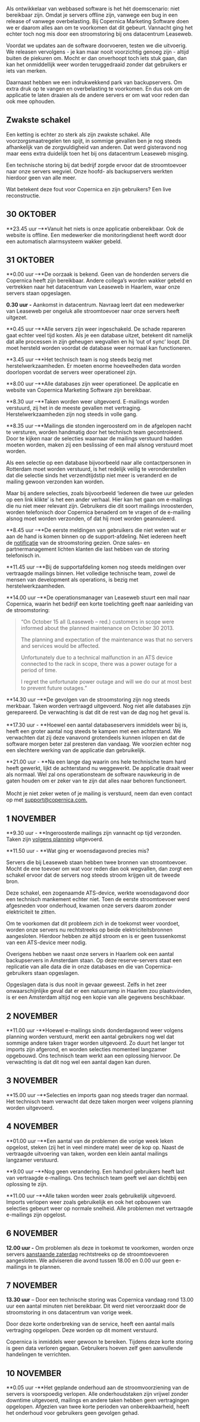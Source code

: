 Als ontwikkelaar van webbased software is het hét doemscenario: niet
bereikbaar zijn. Omdat je servers offline zijn, vanwege een bug in een
release of vanwege overbelasting. Bij Copernica Marketing Software doen
we er daarom alles aan om te voorkomen dat dit gebeurt. Vannacht ging
het echter toch nog mis door een stroomstoring bij ons datacentrum
Leaseweb.

Voordat we updates aan de software doorvoeren, testen we die uitvoerig.
We releasen vervolgens - je kan maar nooit voorzichtig genoeg zijn -
altijd buiten de piekuren om. Mocht er dan onverhoopt toch iets stuk
gaan, dan kan het onmiddellijk weer worden teruggedraaid zonder dat
gebruikers er iets van merken.

Daarnaast hebben we een indrukwekkend park van backupservers. Om extra
druk op te vangen en overbelasting te voorkomen. En dus ook om de
applicatie te laten draaien als de andere servers er om wat voor reden
dan ook mee ophouden.

Zwakste schakel
---------------

Een ketting is echter zo sterk als zijn zwakste schakel. Alle
voorzorgsmaatregelen ten spijt, in sommige gevallen ben je nog steeds
afhankelijk van de zorgvuldigheid van anderen. Dat werd gisteravond nog
maar eens extra duidelijk toen het bij ons datacentrum Leaseweb misging.

Een technische storing bij dat bedrijf zorgde ervoor dat de
stroomtoevoer naar onze servers wegviel. Onze hoofd- als backupservers
werkten hierdoor geen van alle meer.

Wat betekent deze fout voor Copernica en zijn gebruikers? Een live
reconstructie.

30 OKTOBER
----------

**23.45 uur –**Vanuit het niets is onze applicatie onbereikbaar. Ook de
website is offline. Een medewerker die monitoringdienst heeft wordt door
een automatisch alarmsysteem wakker gebeld.

31 OKTOBER
----------

**0.00 uur –**De oorzaak is bekend. Geen van de honderden servers die
Copernica heeft zijn bereikbaar. Andere collega’s worden wakker gebeld
en vertrekken naar het datacentrum van Leaseweb in Haarlem, waar onze
servers staan opgeslagen.

**0.30 uur -** Aankomst in datacentrum. Navraag leert dat een medewerker
van Leaseweb per ongeluk alle stroomtoevoer naar onze servers heeft
uitgezet.

**0.45 uur –**Alle servers zijn weer ingeschakeld. De schade repareren
gaat echter veel tijd kosten. Als je een database uitzet, betekent dit
namelijk dat alle processen in zijn geheugen wegvallen en hij ‘out of
sync’ loopt. Dit moet hersteld worden voordat de database weer normaal
kan functioneren.

**3.45 uur –**Het technisch team is nog steeds bezig met
herstelwerkzaamheden. Er moeten enorme hoeveelheden data worden
doorlopen voordat de servers weer operationeel zijn.

**8.00 uur –**Alle databases zijn weer operationeel. De applicatie en
website van Copernica Marketing Software zijn bereikbaar.

**8.30 uur –**Taken worden weer uitgevoerd. E-mailings worden verstuurd,
zij het in de meeste gevallen met vertraging. Herstelwerkzaamheden zijn
nog steeds in volle gang.

**8.35 uur –**Mailings die stonden ingeroosterd om in de afgelopen nacht
te versturen, worden handmatig door het technisch team gecontroleerd.
Door te kijken naar de selecties waarnaar de mailings verstuurd hadden
moeten worden, maken zij een beslissing of een mail alsnog verstuurd
moet worden.

Als een selectie op een database bijvoorbeeld naar alle contactpersonen
in Rotterdam moet worden verstuurd, is het redelijk veilig te
veronderstellen dat die selectie sinds het verzendtijdstip niet meer is
veranderd en de mailing gewoon verzonden kan worden.

Maar bij andere selecties, zoals bijvoorbeeld ‘iedereen die twee uur
geleden op een link klikte’ is het een ander verhaal. Hier kan het gaan
om e-mailings die nu niet meer relevant zijn. Gebruikers die dit soort
mailings inroosterden, worden telefonisch door Copernica benaderd om te
vragen of de e-mailing alsnog moet worden verzonden, of dat hij moet
worden geannuleerd.

**8.45 uur –**De eerste meldingen van gebruikers die niet weten wat er
aan de hand is komen binnen op de support-afdeling. Niet iedereen heeft
de
[notificatie](http://www.copernica.com/nl/blog/vertraagde-taken-door-fout-leaseweb)
van de stroomstoring gezien. Onze sales- en partnermanagement lichten
klanten die last hebben van de storing telefonisch in.

**11.45 uur –**Bij de supportafdeling komen nog steeds meldingen over
vertraagde mailings binnen. Het volledige technische team, zowel de
mensen van development als operations, is bezig met
herstelwerkzaamheden.

**14.00 uur –**De operationsmanager van Leaseweb stuurt een mail naar
Copernica, waarin het bedrijf een korte toelichting geeft naar
aanleiding van de stroomstoring:

> “On October 15 all (Leaseweb – red.) customers in scope were informed
> about the planned maintenance on October 30 2013.
>
> The planning and expectation of the maintenance was that no servers
> and services would be affected.
>
> Unfortunately due to a technical malfunction in an ATS device
> connected to the rack in scope, there was a power outage for a period
> of time.
>
> I regret the unfortunate power outage and will we do our at most best
> to prevent future outages.”

**14.30 uur –**De gevolgen van de stroomstoring zijn nog steeds
merkbaar. Taken worden vertraagd uitgevoerd. Nog niet alle databases
zijn gerepareerd. De verwachting is dat dit de rest van de dag nog het
geval is.  \
\
**17.30 uur - **Hoewel een aantal databaseservers inmiddels weer bij is,
heeft een groter aantal nog steeds te kampen met een achterstand. We
verwachten dat zij deze vanavond grotendeels kunnen inlopen en dat de
software morgen beter zal presteren dan vandaag. We voorzien echter nog
een slechtere werking van de applicatie dan gebruikelijk. 

**21.00 uur - **Na een lange dag waarin ons hele technische team hard
heeft gewerkt, lijkt de achterstand nu weggewerkt. De applicatie draait
weer als normaal. Wel zal ons operationsteam de software nauwkeurig in
de gaten houden om er zeker van te zijn dat alles naar behoren
functioneert.\
\
Mocht je niet zeker weten of je mailing is verstuurd, neem dan even
contact op met [support@copernica.com.\
](mailto:support@copernica.com)

1 NOVEMBER
----------

**9.30 uur - **Ingeroosterde mailings zijn vannacht op tijd verzonden.
Taken zijn [volgens
planning](http://www.copernica.com/nl/blog/gevolgen-stroomstoring-leaseweb-verholpen)
uitgevoerd.

**11.50 uur - **Wat ging er woensdagavond precies mis?

Servers die bij Leaseweb staan hebben twee bronnen van stroomtoevoer.
Mocht de ene toevoer om wat voor reden dan ook wegvallen, dan zorgt een
schakel ervoor dat de servers nog steeds stroom krijgen uit de tweede
bron.

Deze schakel, een zogenaamde ATS-device, werkte woensdagavond door een
technisch mankement echter niet. Toen de eerste stroomtoevoer werd
afgesneden voor onderhoud, kwamen onze servers daarom zonder
elektriciteit te zitten.

Om te voorkomen dat dit probleem zich in de toekomst weer voordoet,
worden onze servers nu rechtstreeks op beide elektriciteitsbronnen
aangesloten. Hierdoor hebben ze altijd stroom en is er geen tussenkomst
van een ATS-device meer nodig.

Overigens hebben we naast onze servers in Haarlem ook een aantal
backupservers in Amsterdam staan. Op deze reserve-servers staat een
replicatie van alle data die in onze databases en die van
Copernica-gebruikers staan opgeslagen.

Opgeslagen data is dus nooit in gevaar geweest. Zelfs in het zeer
onwaarschijnlijke geval dat er een natuurramp in Haarlem zou
plaatsvinden, is er een Amsterdam altijd nog een kopie van alle gegevens
beschikbaar.

2 NOVEMBER
----------

**11.00 uur -**Hoewel e-mailings sinds donderdagavond weer volgens
planning worden verstuurd, merkt een aantal gebruikers nog wel dat
sommige andere taken trager worden uitgevoerd. Zo duurt het langer tot
imports zijn afgerond, en worden selecties momenteel langzamer
opgebouwd. Ons technisch team werkt aan een oplossing hiervoor. De
verwachting is dat dit nog wel een aantal dagen kan duren.

3 NOVEMBER
----------

**15.00 uur –**Selecties en imports gaan nog steeds trager dan normaal.
Het technisch team verwacht dat deze taken morgen weer volgens planning
worden uitgevoerd.

4 NOVEMBER
----------

**01.00 uur –**Een aantal van de problemen die vorige week leken
opgelost, steken (zij het in veel mindere mate) weer de kop op. Naast de
vertraagde uitvoering van taken, worden een klein aantal mailings
langzamer verstuurd.

**9.00 uur –**Nog geen verandering. Een handvol gebruikers heeft last
van vertraagde e-mailings. Ons technisch team geeft wel aan dichtbij een
oplossing te zijn.

**11.00 uur –**Alle taken worden weer zoals gebruikelijk uitgevoerd.
Imports verlopen weer zoals gebruikelijk en ook het opbouwen van
selecties gebeurt weer op normale snelheid. Alle problemen met
vertraagde e-mailings zijn opgelost. 

6 NOVEMBER
----------

**12.00 uur -** Om problemen als deze in toekomst te voorkomen, worden
onze servers [aanstaande
zaterdag](http://www.copernica.com/nl/blog/gepland-onderhoud-aanstaande-zaterdagavond)
rechtstreeks op de stroomtoevoeren aangesloten. We adviseren die avond
tussen 18.00 en 0.00 uur geen e-mailings in te plannen.

7 NOVEMBER
----------

**13.30 uur** – Door een technische storing was Copernica vandaag rond
13.00 uur een aantal minuten niet bereikbaar. Dit werd niet veroorzaakt
door de stroomstoring in ons datacentrum van vorige week.

Door deze korte onderbreking van de service, heeft een aantal mails
vertraging opgelopen. Deze worden op dit moment verstuurd.

Copernica is inmiddels weer gewoon te bereiken. Tijdens deze korte
storing is geen data verloren gegaan. Gebruikers hoeven zelf geen
aanvullende handelingen te verrichten. 

10 NOVEMBER
-----------

**0.05 uur -**Het geplande onderhoud aan de stroomvoorziening van de
servers is voorspoedig verlopen. Alle onderhoudstaken zijn vrijwel
zonder downtime uitgevoerd, mailings en andere taken hebben geen
vertragingen opgelopen. Afgezien van twee korte perioden van
onbereikbaarheid, heeft het onderhoud voor gebruikers geen gevolgen
gehad.
